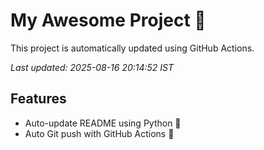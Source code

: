 # My Awesome Project 🚀

This project is automatically updated using GitHub Actions.

_Last updated: 2025-08-16 20:14:52 IST_

## Features
- Auto-update README using Python 🐍
- Auto Git push with GitHub Actions 🤖
